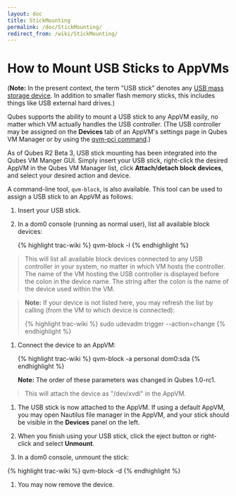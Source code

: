 ```yaml
---
layout: doc
title: StickMounting
permalink: /doc/StickMounting/
redirect_from: /wiki/StickMounting/
---
```


How to Mount USB Sticks to AppVMs
=================================

(**Note:** In the present context, the term "USB stick" denotes any [USB mass storage device](https://en.wikipedia.org/wiki/USB_mass_storage_device_class). In addition to smaller flash memory sticks, this includes things like USB external hard drives.)

Qubes supports the ability to mount a USB stick to any AppVM easily, no matter which VM actually handles the USB controller. (The USB controller may be assigned on the **Devices** tab of an AppVM's settings page in Qubes VM Manager or by using the [qvm-pci command](/wiki/AssigningDevices).)

As of Qubes R2 Beta 3, USB stick mounting has been integrated into the Qubes VM Manger GUI. Simply insert your USB stick, right-click the desired AppVM in the Qubes VM Manager list, click **Attach/detach block devices**, and select your desired action and device.

A command-line tool, `qvm-block`, is also available. This tool can be used to assign a USB stick to an AppVM as follows:

1.  Insert your USB stick.

1.  In a dom0 console (running as normal user), list all available block devices:

    {% highlight trac-wiki %}
    qvm-block -l
    {% endhighlight %}

> This will list all available block devices connected to any USB controller in your system, no matter in which VM hosts the controller. The name of the VM hosting the USB controller is displayed before the colon in the device name. The string after the colon is the name of the device used within the VM.

> **Note:** If your device is not listed here, you may refresh the list by calling (from the VM to which device is connected):
>
> {% highlight trac-wiki %}
> sudo udevadm trigger --action=change
> {% endhighlight %}

1.  Connect the device to an AppVM:

    {% highlight trac-wiki %}
    qvm-block -a personal dom0:sda
    {% endhighlight %}

    **Note:** The order of these parameters was changed in Qubes 1.0-rc1.

> This will attach the device as "/dev/xvdi" in the AppVM.

1.  The USB stick is now attached to the AppVM. If using a default AppVM, you may open Nautilus file manager in the AppVM, and your stick should be visible in the **Devices** panel on the left.

1.  When you finish using your USB stick, click the eject button or right-click and select **Unmount**.

1.  In a dom0 console, unmount the stick:

{% highlight trac-wiki %}
qvm-block -d <device> <vmname>
{% endhighlight %}

1.  You may now remove the device.


